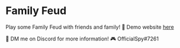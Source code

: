 # Family Feud
Play some Family Feud with friends and family!
🔗 Demo website [here](https://family-feud.officialspy.repl.co/)

💬 DM me on Discord for more information!
🎮 OfficialSpy#7261
